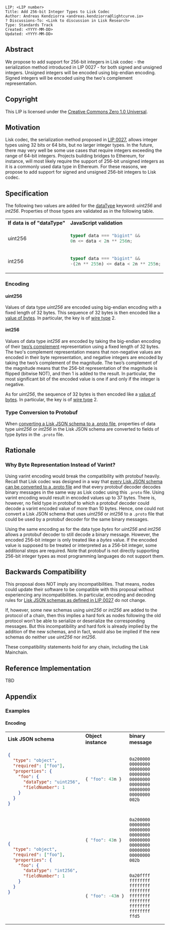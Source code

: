```
LIP: <LIP number>
Title: Add 256-bit Integer Types to Lisk Codec
Author: Andreas Kendziorra <andreas.kendziorra@lightcurve.io>
? Discussions-To: <Link to discussion in Lisk Research>
Type: Standards Track
Created: <YYYY-MM-DD>
Updated: <YYYY-MM-DD>
```

## Abstract

We propose to add support for 256-bit integers in Lisk codec - the serialization method introduced in LIP 0027 - for both signed and unsigned integers. Unsigned integers will be encoded using big-endian encoding. Signed integers will be encoded using the two's complement representation.

## Copyright

This LIP is licensed under the [Creative Commons Zero 1.0 Universal](https://creativecommons.org/publicdomain/zero/1.0/).

## Motivation

Lisk codec, the serialization method proposed in [LIP 0027](https://github.com/LiskHQ/lips/blob/main/proposals/lip-0027.md), allows integer types using 32 bits or 64 bits, but no larger integer types. In the future, there may very well be some use cases that require integers exceeding the range of 64-bit integers. Projects building bridges to Ethereum, for instance, will most likely require the support of 256-bit unsigned integers as it is a commonly used data type in Ethereum. For these reasons, we propose to add support for signed and unsigned 256-bit integers to Lisk codec.

## Specification

The following two values are added for the [dataType](https://github.com/LiskHQ/lips/blob/main/proposals/lip-0027.md#datatype-keyword) keyword: _uint256_ and _int256_. Properties of those types are validated as in the following table.

<table>
  <tr>
   <td><strong>If data is of "dataType"</strong>
   </td>
   <td><strong>JavaScript validation</strong>
   </td>
  </tr>
  <tr>
   <td>uint256
   </td>
   <td>

```js
typeof data === "bigint" &&
0n <= data < 2n ** 256n;
```

   </td>
  </tr>
  <tr>
   <td>int256
   </td>
   <td>

```js
typeof data === "bigint" &&
-(2n ** 255n) <= data < 2n ** 255n;
```

   </td>
  </tr>
</table>

### Encoding

#### uint256

Values of data type _uint256_ are encoded using big-endian encoding with a fixed length of 32 bytes. This sequence of 32 bytes is then encoded like a [value of bytes](https://github.com/LiskHQ/lips/blob/main/proposals/lip-0027.md#encoding-strings-and-bytes). In particular, the key is of [wire type](https://github.com/LiskHQ/lips/blob/main/proposals/lip-0027.md#keys) 2.

#### int256

Values of data type _int256_ are encoded by taking the big-endian encoding of their [two’s complement](https://en.wikipedia.org/wiki/Two%27s_complement) representation using a fixed length of 32 bytes. The two's complement representation means that non-negative values are encoded in their byte representation, and negative integers are encoded by taking the two’s complement of the magnitude. The two’s complement of the magnitude means that the 256-bit representation of the magnitude is flipped (bitwise NOT), and then 1 is added to the result. In particular, the most significant bit of the encoded value is one if and only if the integer is negative.

As for _uint256_, the sequence of 32 bytes is then encoded like a [value of bytes](https://github.com/LiskHQ/lips/blob/main/proposals/lip-0027.md#encoding-strings-and-bytes). In particular, the key is of [wire type](https://github.com/LiskHQ/lips/blob/main/proposals/lip-0027.md#keys) 2.

### Type Conversion to Protobuf

When [converting a Lisk JSON schema to a .proto file](https://github.com/LiskHQ/lips/blob/main/proposals/lip-0027.md#appendix-b-json-schema-to-protobuf), properties of data type _uint256_ or _int256_ in the Lisk JSON schema are converted to fields of type _bytes_ in the `.proto` file.

## Rationale

### Why Byte Representation Instead of Varint?

Using varint encoding would break the compatibility with protobuf heavily. Recall that Lisk codec was designed in a way that [every Lisk JSON schema can be converted to a .proto file](https://github.com/LiskHQ/lips/blob/main/proposals/lip-0027.md#appendix-b-json-schema-to-protobuf) and that every protobuf decoder decodes binary messages in the same way as Lisk codec using this `.proto` file. Using varint encoding would result in encoded values up to 37 bytes. There is, however, no field type in protobuf to which a protobuf decoder could decode a varint encoded value of more than 10 bytes. Hence, one could not convert a Lisk JSON schema that uses _uint256_ or _int256_ to a `.proto` file that could be used by a protobuf decoder for the same binary messages.

Using the same encoding as for the data type _bytes_ for _uint256_ and _int256_ allows a protobuf decoder to still decode a binary message. However, the encoded 256-bit integer is only treated like a _bytes_ value. If the encoded value is supposed to be treated or interpreted as a 256-bit integer, some additional steps are required. Note that protobuf is not directly supporting 256-bit integer types as most programming languages do not support them.

## Backwards Compatibility

This proposal does NOT imply any incompatibilities. That means, nodes could update their software to be compatible with this proposal without experiencing any incompatibilities. In particular, encoding and decoding rules for [Lisk JSON schemas as defined in LIP 0027](https://github.com/LiskHQ/lips/blob/main/proposals/lip-0027.md#lisk-json-schemas) do not change.

If, however, some new schemas using _uint256_ or _int256_ are added to the protocol of a chain, then this implies a hard fork as nodes following the old protocol won’t be able to serialize or deserialize the corresponding messages. But this incompatibility and hard fork is already implied by the addition of the new schemas, and in fact, would also be implied if the new schemas do neither use _uint256_ nor _int256_.

These compatibility statements hold for any chain, including the Lisk Mainchain.

## Reference Implementation

TBD

## Appendix

### Examples

#### Encoding

<table>
  <tr>
   <td><strong>Lisk JSON schema</strong>
   </td>
   <td><strong>Object instance</strong>
   </td>
   <td><strong>binary message</strong>
   </td>
  </tr>
  <tr>
   <td>

```json
{
  "type": "object",
  "required": ["foo"],
  "properties": {
    "foo": {
      "dataType": "uint256",
      "fieldNumber": 1
    }
  }
}
```

   </td>
   <td>

```js
{ "foo": 43n }
```

   </td>
   <td>

```
0a200000
00000000
00000000
00000000
00000000
00000000
00000000
00000000
002b
```

   </td>
  </tr>
  <tr>
   <td rowspan="2" >

```json
{
  "type": "object",
  "required": ["foo"],
  "properties": {
    "foo": {
      "dataType": "int256",
      "fieldNumber": 1
    }
  }
}

````
   </td>
   <td>

```js
{ "foo": 43n }
````

   </td>
   <td>

```
0a200000
00000000
00000000
00000000
00000000
00000000
00000000
00000000
002b
```

   </td>
  </tr>
  <tr>
   <td>

```js
{ "foo": -43n }
```
   </td>
   <td>

```
0a20ffff
ffffffff
ffffffff
ffffffff
ffffffff
ffffffff
ffffffff
ffffffff
ffd5
```

   </td>
  </tr>
</table>
